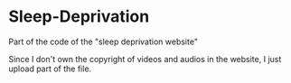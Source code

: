 # Sleep-Deprivation
Part of the code of the "sleep deprivation website"

Since I don't own the copyright of videos and audios in the website, I just upload part of the file.

